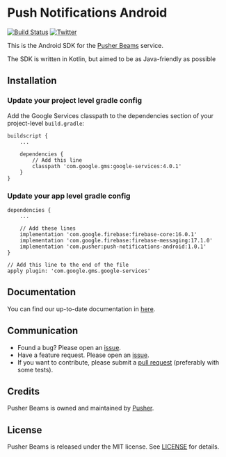 # Push Notifications Android 

[![Build Status](https://www.bitrise.io/app/45610b9746e396f5/status.svg?token=OsxReMr5vbhXk7Y0wRuynQ&branch=master)](https://www.bitrise.io/app/45610b9746e396f5)
[![Twitter](https://img.shields.io/badge/twitter-@Pusher-blue.svg?style=flat)](http://twitter.com/Pusher)

This is the Android SDK for the [Pusher Beams](https://pusher.com/beams) service.

The SDK is written in Kotlin, but aimed to be as Java-friendly as possible

## Installation

### Update your project level gradle config

Add the Google Services classpath to the dependencies section of your project-level `build.gradle`:

```
buildscript {
    ...

    dependencies {
        // Add this line
        classpath 'com.google.gms:google-services:4.0.1'
    }
}
```

### Update your app level gradle config

```
dependencies {
    ...

    // Add these lines
    implementation 'com.google.firebase:firebase-core:16.0.1'
    implementation 'com.google.firebase:firebase-messaging:17.1.0'
    implementation 'com.pusher:push-notifications-android:1.0.1'
}

// Add this line to the end of the file
apply plugin: 'com.google.gms.google-services'
```

## Documentation

You can find our up-to-date documentation in [here](https://docs.pusher.com/beams/).

## Communication

- Found a bug? Please open an [issue](https://github.com/pusher/push-notifications-android/issues).
- Have a feature request. Please open an [issue](https://github.com/pusher/push-notifications-android/issues).
- If you want to contribute, please submit a [pull request](https://github.com/pusher/push-notifications-android/pulls) (preferably with some tests).

## Credits

Pusher Beams is owned and maintained by [Pusher](https://pusher.com).

## License

Pusher Beams is released under the MIT license. See [LICENSE](https://github.com/pusher/push-notifications-android/blob/master/LICENSE) for details.
